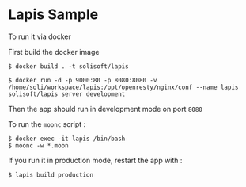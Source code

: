# Lapis Sample

To run it via docker

First build the docker image

`$ docker build . -t solisoft/lapis`

`$ docker run -d -p 9000:80 -p 8080:8080 -v /home/soli/workspace/lapis:/opt/openresty/nginx/conf --name lapis   solisoft/lapis server development`

Then the app should run in development mode on port `8080`

To run the `moonc` script :

```
$ docker exec -it lapis /bin/bash
$ moonc -w *.moon
```

If you run it in production mode, restart the app with :

`$ lapis build production`
